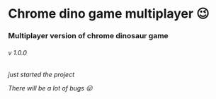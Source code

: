 # Chrome dino game multiplayer 😉

### Multiplayer version of chrome dinosaur game

###### v 1.0.0

_just started the project_

_There will be a lot of bugs 😛_
